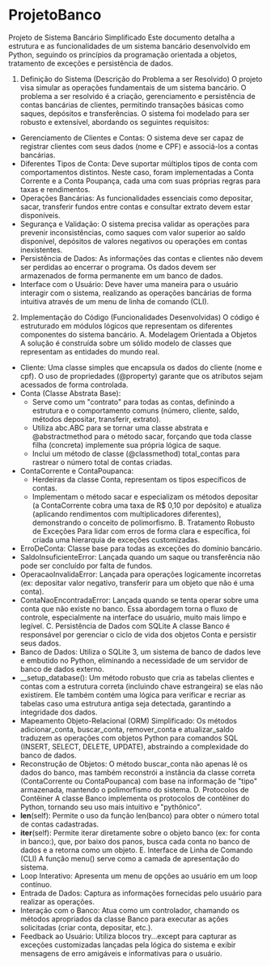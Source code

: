 # ProjetoBanco

Projeto de Sistema Bancário Simplificado
Este documento detalha a estrutura e as funcionalidades de um sistema bancário desenvolvido em Python, seguindo os princípios da programação orientada a objetos, tratamento de exceções e persistência de dados.
1. Definição do Sistema (Descrição do Problema a ser Resolvido)
O projeto visa simular as operações fundamentais de um sistema bancário. O problema a ser resolvido é a criação, gerenciamento e persistência de contas bancárias de clientes, permitindo transações básicas como saques, depósitos e transferências.
O sistema foi modelado para ser robusto e extensível, abordando os seguintes requisitos:
 * Gerenciamento de Clientes e Contas: O sistema deve ser capaz de registrar clientes com seus dados (nome e CPF) e associá-los a contas bancárias.
 * Diferentes Tipos de Conta: Deve suportar múltiplos tipos de conta com comportamentos distintos. Neste caso, foram implementadas a Conta Corrente e a Conta Poupança, cada uma com suas próprias regras para taxas e rendimentos.
 * Operações Bancárias: As funcionalidades essenciais como depositar, sacar, transferir fundos entre contas e consultar extrato devem estar disponíveis.
 * Segurança e Validação: O sistema precisa validar as operações para prevenir inconsistências, como saques com valor superior ao saldo disponível, depósitos de valores negativos ou operações em contas inexistentes.
 * Persistência de Dados: As informações das contas e clientes não devem ser perdidas ao encerrar o programa. Os dados devem ser armazenados de forma permanente em um banco de dados.
 * Interface com o Usuário: Deve haver uma maneira para o usuário interagir com o sistema, realizando as operações bancárias de forma intuitiva através de um menu de linha de comando (CLI).
2. Implementação do Código (Funcionalidades Desenvolvidas)
O código é estruturado em módulos lógicos que representam os diferentes componentes do sistema bancário.
A. Modelagem Orientada a Objetos
A solução é construída sobre um sólido modelo de classes que representam as entidades do mundo real.
 * Cliente: Uma classe simples que encapsula os dados do cliente (nome e cpf). O uso de propriedades (@property) garante que os atributos sejam acessados de forma controlada.
 * Conta (Classe Abstrata Base):
   * Serve como um "contrato" para todas as contas, definindo a estrutura e o comportamento comuns (número, cliente, saldo, métodos depositar, transferir, extrato).
   * Utiliza abc.ABC para se tornar uma classe abstrata e @abstractmethod para o método sacar, forçando que toda classe filha (concreta) implemente sua própria lógica de saque.
   * Inclui um método de classe (@classmethod) total_contas para rastrear o número total de contas criadas.
 * ContaCorrente e ContaPoupanca:
   * Herdeiras da classe Conta, representam os tipos específicos de contas.
   * Implementam o método sacar e especializam os métodos depositar (a ContaCorrente cobra uma taxa de R$ 0,10 por depósito) e atualiza (aplicando rendimentos com multiplicadores diferentes), demonstrando o conceito de polimorfismo.
B. Tratamento Robusto de Exceções
Para lidar com erros de forma clara e específica, foi criada uma hierarquia de exceções customizadas.
 * ErroDeConta: Classe base para todas as exceções do domínio bancário.
 * SaldoInsuficienteError: Lançada quando um saque ou transferência não pode ser concluído por falta de fundos.
 * OperacaoInvalidaError: Lançada para operações logicamente incorretas (ex: depositar valor negativo, transferir para um objeto que não é uma conta).
 * ContaNaoEncontradaError: Lançada quando se tenta operar sobre uma conta que não existe no banco.
Essa abordagem torna o fluxo de controle, especialmente na interface do usuário, muito mais limpo e legível.
C. Persistência de Dados com SQLite
A classe Banco é responsável por gerenciar o ciclo de vida dos objetos Conta e persistir seus dados.
 * Banco de Dados: Utiliza o SQLite 3, um sistema de banco de dados leve e embutido no Python, eliminando a necessidade de um servidor de banco de dados externo.
 * __setup_database(): Um método robusto que cria as tabelas clientes e contas com a estrutura correta (incluindo chave estrangeira) se elas não existirem. Ele também contém uma lógica para verificar e recriar as tabelas caso uma estrutura antiga seja detectada, garantindo a integridade dos dados.
 * Mapeamento Objeto-Relacional (ORM) Simplificado: Os métodos adicionar_conta, buscar_conta, remover_conta e atualizar_saldo traduzem as operações com objetos Python para comandos SQL (INSERT, SELECT, DELETE, UPDATE), abstraindo a complexidade do banco de dados.
 * Reconstrução de Objetos: O método buscar_conta não apenas lê os dados do banco, mas também reconstrói a instância da classe correta (ContaCorrente ou ContaPoupanca) com base na informação de "tipo" armazenada, mantendo o polimorfismo do sistema.
D. Protocolos de Contêiner
A classe Banco implementa os protocolos de contêiner do Python, tornando seu uso mais intuitivo e "pythônico".
 * __len__(self): Permite o uso da função len(banco) para obter o número total de contas cadastradas.
 * __iter__(self): Permite iterar diretamente sobre o objeto banco (ex: for conta in banco:), que, por baixo dos panos, busca cada conta no banco de dados e a retorna como um objeto.
E. Interface de Linha de Comando (CLI)
A função menu() serve como a camada de apresentação do sistema.
 * Loop Interativo: Apresenta um menu de opções ao usuário em um loop contínuo.
 * Entrada de Dados: Captura as informações fornecidas pelo usuário para realizar as operações.
 * Interação com o Banco: Atua como um controlador, chamando os métodos apropriados da classe Banco para executar as ações solicitadas (criar conta, depositar, etc.).
 * Feedback ao Usuário: Utiliza blocos try...except para capturar as exceções customizadas lançadas pela lógica do sistema e exibir mensagens de erro amigáveis e informativas para o usuário.
